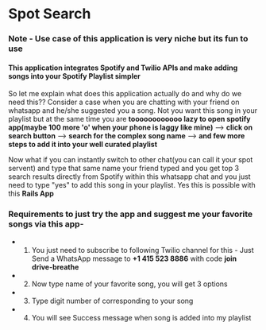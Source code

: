 # Spot Search

### Note - Use case of this application is very niche but its fun to use

#### This application integrates Spotify and Twilio APIs and make adding songs into your Spotify Playlist simpler

So let me explain what does this application actually do and why do we need this??
Consider a case when you are chatting with your friend on whatsapp and he/she suggested you a song. Not you want this song in your playlist but at the same time you are **toooooooooooo lazy to open spotify app(maybe 100 more 'o' when your phone is laggy like mine)** --> **click on search button** --> **search for the complex song name** --> **and few more steps to add it into your well curated playlist**  

Now what if you can instantly switch to other chat(you can call it your spot servent) and type that same name your friend typed and you get top 3 search results directly from Spotify within this whatsapp chat and you just need to type "yes" to add this song in your playlist. Yes this is possible with this **Rails App**

### Requirements to just try the app and suggest me your favorite songs via this app-
* 1) You just need to subscribe to following Twilio channel for this -
 Just Send a WhatsApp message to **+1 415 523 8886** with code **join drive-breathe** 

* 2) Now type name of your favorite song, you will get 3 options

* 3) Type digit number of corresponding to your song

* 4) You will see Success message when song is added into my playlist
